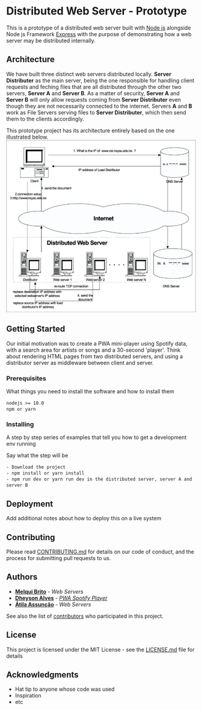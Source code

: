 # Distributed Web Server - Prototype
This is a prototype of a distributed web server built with [Node js](https://github.com/nodejs/node) alongside Node js Framework [Express](http://expressjs.com/) with the purpose of demonstrating how a web server may be distributed internally.

## Architecture
We have built three distinct web servers distributed locally. __Server Distributer__ as the main server, being the one responsible for handling client requests and feching files that are all distributed through the other two servers, __Server A__ and __Server B__. As a matter of security, __Server A__ and __Server B__ will only allow requests coming from __Server Distributer__ even though they are not necessarily connected to the internet. Servers __A__ and __B__ work as File Servers serving files to __Server Distributer__, which then send them to the clients accordingly.

This prototype project has its architecture entirely based on the one illustrated below.
![illustration](/Distributed-Web-Server-Illustration.png)

## Getting Started
Our initial motivation was to create a PWA mini-player using Spotify data, with a search area for artists or songs and a 30-second 'player'. Think about rendering HTML pages from two distributed servers, and using a distributor server as middleware between client and server.

### Prerequisites
What things you need to install the software and how to install them

```
nodejs >= 10.0
npm or yarn
```

### Installing
A step by step series of examples that tell you how to get a development env running

Say what the step will be
```
- Download the project
- npm install or yarn install
- npm run dev or yarn run dev in the distributed server, server A and server B
```

## Deployment
Add additional notes about how to deploy this on a live system

## Contributing
Please read [CONTRIBUTING.md](https://github.com/melquibrito/distributed-server/blob/master/CONTRIBUTING.md) for details on our code of conduct, and the process for submitting pull requests to us.

## Authors
* **[Melqui Brito](https://github.com/melquibrito)** - _Web Servers_
* **[Dheyson Alves](https://github.com/Dheyson)** - _[PWA Spotify Player](https://github.com/Dheyson/spotify-player)_
* **[Átila Assunção](https://github.com/AtilaAssuncao)** - _Web Servers_

See also the list of [contributors](https://github.com/your/project/contributors) who participated in this project.

## License
This project is licensed under the MIT License - see the [LICENSE.md](LICENSE.md) file for details

## Acknowledgments
* Hat tip to anyone whose code was used
* Inspiration
* etc
